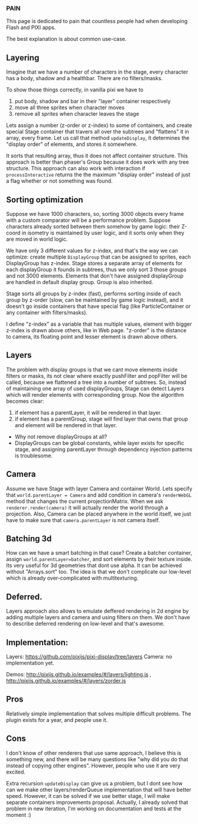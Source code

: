 ### PAIN

This page is dedicated to pain that countless people had when developing Flash and PIXI apps.

The best explanation is about common use-case.

## Layering

Imagine that we have a number of characters in the stage, every character has a body, shadow and a healthbar. There are no filters/masks.

To show those things correctly, in vanilla pixi we have to 
1. put body, shadow and bar in their "layer" container respectively
2. move all three sprites when character moves
3. remove all sprites when character leaves the stage

Lets assign a number (z-order or z-index) to some of containers, and create special Stage container that travers all over the subtrees and "flattens" it in array, every frame. Let us call that method `updateDisplay`, it determines the "display order" of elements, and stores it somewhere.

It sorts that resulting array, thus it does not affect container structure. This approach is better than phaser's Group because it does work with any tree structure. This approach can also work with interaction if `processInteractive` returns the the maximum "display order" instead of just a flag whether or not something was found.

## Sorting optimization

Suppose we have 1000 characters, so, sorting 3000 objects every frame with a custom comparator will be a performance problem. Suppose characters already sorted between them somehow by game logic: their Z-coord in isometry is maintained by user logic, and it sorts only when they are moved in world logic. 

We have only 3 different values for z-index, and that's the way we can optimize: create multiple `DisplayGroup` that can be assigned to sprites, each DisplayGroup has z-index. Stage stores a separate array of elements for each displayGroup it founds in subtrees, thus we only sort 3 those groups and not 3000 elements. Elements that don't have assigned displayGroup are handled in default display group. Group is also inherited.

Stage sorts all groups by z-index (fast), performs sorting inside of each group by z-order (slow, can be maintained by game logic instead), and it doesn't go inside containers that have special flag (like ParticleContainer or any container with filters/masks).

I define "z-index" as a variable that has multiple values, element with bigger z-index is drawn above others, like in Web page. "z-order" is the distance to camera, its floating point and lesser element is drawn above others.

## Layers

The problem with display groups is that we cant move elements inside filters or masks, its not clear where exactly pushFilter and popFilter will be called, because we flattened a tree into a number of subtrees. So, instead of maintaining one array of used displayGroups, Stage can detect Layers which will render elements with corresponding group. Now the algorithm becomes clear: 

1. if element has a parentLayer, it will be rendered in that layer. 
2. if element has a parentGroup, stage will find layer that owns that group and element will be rendered in that layer.

- Why not remove displayGroups at all?
- DisplayGroups can be global constants, while layer exists for specific stage, and assigning parentLayer through dependency injection patterns is troublesome.

## Camera

Assume we have Stage with layer Camera and container World. Lets specify that `world.parentLayer = Camera` and add condition in camera's `renderWebGL` method that changes the current projectionMatrix. When we ask `renderer.render(camera)` it will actually render the world through a projection. Also, Camera can be placed anywhere in the world itself, we just have to make sure that `camera.parentLayer` is not camera itself.

## Batching 3d

How can we have a smart batching in that case? Create a batcher container, assign `world.parentLayer=batcher`, and sort elements by their texture inside. Its very useful for 3d geometries that dont use alpha. It can be achieved without "Arrays.sort" too. The idea is that we don't complicate our low-level which is already over-complicated with multitexturing.

## Deferred.

Layers approach also allows to emulate deffered rendering in 2d engine by adding multiple layers and camera and using filters on them. We don't have to describe deferred rendering on low-level and that's awesome.

## Implementation:

Layers: https://github.com/pixijs/pixi-display/tree/layers
Camera: no implementation yet.

Demos: http://pixijs.github.io/examples/#/layers/lighting.js , http://pixijs.github.io/examples/#/layers/zorder.js

## Pros

Relatively simple implementation that solves multiple difficult problems. The plugin exists for a year, and people use it.

## Cons

I don't know of other renderers that use same approach, I believe this is something new, and there will be many questions like "why did you do that instead of copying other engines". However, people who use it are very excited.

Extra recursion `updateDisplay` can give us a problem, but I dont see how can we make other layers/renderQueue implementation that will have better speed. However, it can be solved if we use better stage, I will make separate containers improvements proposal. Actually, I already solved that problem in new iteration, I'm working on documentation and tests at the moment :)